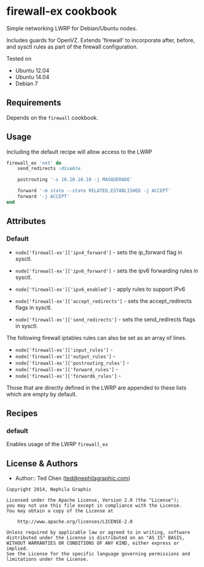 firewall-ex cookbook
===================
Simple networking LWRP for Debian/Ubuntu nodes.

Includes guards for OpenVZ.
Extends 'firewall' to incorporate after, before, and sysctl rules as part of the firewall configuration.

Tested on

* Ubuntu 12.04
* Ubuntu 14.04
* Debian 7

Requirements
------------

Depends on the `firewall` cookbook.


Usage
-----
Including the default recipe will allow access to the LWRP

```ruby
firewall_ex 'net' do
    send_redirects :disable

    postrouting '-s 10.10.10.10 -j MASQUERADE'

    forward '-m state --state RELATED,ESTABLISHED -j ACCEPT'
    forward '-j ACCEPT'
end
```


Attributes
----------

### Default

* `node['firewall-ex']['ipv4_forward']` - sets the ip_forward flag in sysctl.
* `node['firewall-ex']['ipv6_forward']` - sets the ipv6 forwarding rules in sysctl.
* `node['firewall-ex']['ipv6_enabled']` - apply rules to support IPv6

* `node['firewall-ex']['accept_redirects']` - sets the accept_redirects flags in sysctl.
* `node['firewall-ex']['send_redirects']` - sets the send_redirects flags in sysctl.

The following firewall iptables rules can also be set as an array of lines.

* `node['firewall-ex']['input_rules']` - 
* `node['firewall-ex']['output_rules']` - 
* `node['firewall-ex']['postrouting_rules']` - 
* `node['firewall-ex']['forward_rules']` - 
* `node['firewall-ex']['forward6_rules']` - 

Those that are directly defined in the LWRP are appended to these lists which are empty by default.


Recipes
-------

### default
Enables usage of the LWRP `firewall_ex`


License & Authors
-----------------
- Author:: Ted Chen (<ted@nephilagraphic.com>)

```text
Copyright 2014, Nephila Graphic

Licensed under the Apache License, Version 2.0 (the "License");
you may not use this file except in compliance with the License.
You may obtain a copy of the License at

    http://www.apache.org/licenses/LICENSE-2.0

Unless required by applicable law or agreed to in writing, software
distributed under the License is distributed on an "AS IS" BASIS,
WITHOUT WARRANTIES OR CONDITIONS OF ANY KIND, either express or implied.
See the License for the specific language governing permissions and
limitations under the License.
```
